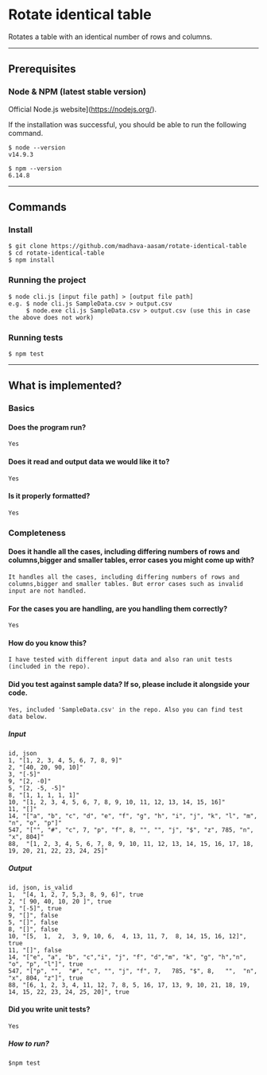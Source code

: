 # Rotate identical table
Rotates a table with an identical number of rows and columns.

---
## Prerequisites

### Node & NPM (latest stable version)
  Official Node.js website](https://nodejs.org/).

If the installation was successful, you should be able to run the following command.

    $ node --version
    v14.9.3

    $ npm --version
    6.14.8


---

## Commands
### Install

    $ git clone https://github.com/madhava-aasam/rotate-identical-table
    $ cd rotate-identical-table
    $ npm install

### Running the project
    
    $ node cli.js [input file path] > [output file path]
    e.g. $ node cli.js SampleData.csv > output.csv
         $ node.exe cli.js SampleData.csv > output.csv (use this in case the above does not work)

### Running tests

    $ npm test

--- 

## What is implemented?
### Basics

#### Does the program run?
    Yes
#### Does it read and output data we would like it to?
    Yes
#### Is it properly formatted?
    Yes

### Completeness

#### Does it handle all the cases, including differing numbers of rows and columns,bigger and smaller tables, error cases you might come up with?
    It handles all the cases, including differing numbers of rows and columns,bigger and smaller tables. But error cases such as invalid input are not handled. 
#### For the cases you are handling, are you handling them correctly?
    Yes
#### How do you know this?
    I have tested with different input data and also ran unit tests (included in the repo). 
#### Did you test against sample data? If so, please include it alongside your code.
    Yes, included 'SampleData.csv' in the repo. Also you can find test data below.
##### Input
    id, json
    1, "[1, 2, 3, 4, 5, 6, 7, 8, 9]"
    2, "[40, 20, 90, 10]"
    3, "[-5]"
    9, "[2, -0]"
    5, "[2, -5, -5]"
    8, "[1, 1, 1, 1, 1]"
    10, "[1, 2, 3, 4, 5, 6, 7, 8, 9, 10, 11, 12, 13, 14, 15, 16]"
    11, "[]"
    14, "["a", "b", "c", "d", "e", "f", "g", "h", "i", "j", "k", "l", "m", "n", "o", "p"]"
    547, "["", "#", "c", 7, "p", "f", 8, "", "", "j", "$", "z", 785, "n", "x", 804]"
    88,  "[1, 2, 3, 4, 5, 6, 7, 8, 9, 10, 11, 12, 13, 14, 15, 16, 17, 18, 19, 20, 21, 22, 23, 24, 25]"

##### Output
    id, json, is_valid
    1,  "[4, 1, 2, 7, 5,3, 8, 9, 6]", true
    2, "[ 90, 40, 10, 20 ]", true
    3, "[-5]", true
    9, "[]", false
    5, "[]", false
    8, "[]", false
    10, "[5,  1,  2,  3, 9, 10, 6,  4, 13, 11, 7,  8, 14, 15, 16, 12]", true
    11, "[]", false
    14, "["e", "a", "b", "c","i", "j", "f", "d","m", "k", "g", "h","n", "o", "p", "l"]", true
    547, "["p", "",  "#", "c", "", "j", "f", 7,   785, "$", 8,   "",  "n", "x", 804, "z"]", true
    88, "[6, 1, 2, 3, 4, 11, 12, 7, 8, 5, 16, 17, 13, 9, 10, 21, 18, 19, 14, 15, 22, 23, 24, 25, 20]", true


#### Did you write unit tests?
    Yes
    
##### How to run?
    $npm test

